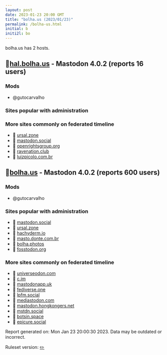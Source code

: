 ```yaml
---
layout: post
date: 2023-01-23 20:00 GMT
title: "bolha.us (2023/01/23)"
permalink: /bolha-us.html
initial: b
initi2l: bo
---
```


bolha.us has 2 hosts.

## 🐘[hal.bolha.us](https://hal.bolha.us) - Mastodon 4.0.2 (reports 16 users)

### Mods
 * @gutocarvalho

### Sites popular with administration


### More sites commonly on federated timeline

* 🐘 [ursal.zone](/ursal-zone.html)
* 🐘 [mastodon.social](/mastodon-social.html)
* 🐘 [openrightsgroup.org](/openrightsgroup-org.html)
* 🐘 [ravenation.club](/ravenation-club.html)
* 🐘 [luizpicolo.com.br](/luizpicolo-com-br.html)

## 🐘[bolha.us](https://bolha.us) - Mastodon 4.0.2 (reports 600 users)

### Mods
 * @gutocarvalho

### Sites popular with administration

* 🐘 [mastodon.social](/mastodon-social.html)
* 🐘 [ursal.zone](/ursal-zone.html)
* 🐘 [hachyderm.io](/hachyderm-io.html)
* 🐘 [masto.donte.com.br](/masto-donte-com-br.html)
* 🐘 [bolha.photos](/bolha-photos.html)
* 🐘 [fosstodon.org](/fosstodon-org.html)

### More sites commonly on federated timeline

* 🐘 [universeodon.com](/universeodon-com.html)
* 🐘 [c.im](/c-im.html)
* 🐘 [mastodonapp.uk](/mastodonapp-uk.html)
* 🐘 [fediverse.one](/fediverse-one.html)
* 🐘 [lpfm.social](/lpfm-social.html)
* 🐘 [mediastodon.com](/mediastodon-com.html)
* 🐘 [mastodon.hongkongers.net](/mastodon-hongkongers-net.html)
* 🐘 [mstdn.social](/mstdn-social.html)
* 🐘 [botsin.space](/botsin-space.html)
* 🐘 [epicure.social](/epicure-social.html)

Report generated on: Mon Jan 23 20:00:30 2023. Data may be outdated or incorrect.

Ruleset version: [✏️](/version-pencil)
